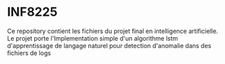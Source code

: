 # INF8225
Ce repository contient les fichiers du projet final en intelligence artificielle.
Le projet porte l'Implementation simple d'un algorithme lstm d'apprentissage de langage naturel pour detection d'anomalie dans des fichiers de logs

